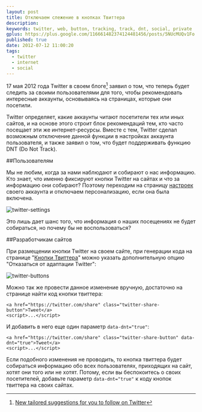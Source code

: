 ```yaml
---
layout: post
title: Отключаем слежение в кнопках Твиттера
description: 
keywords: twitter, web, button, tracking, track, dnt, social, private
gplus: https://plus.google.com/116661482374124481456/posts/5NUcMUQv1Fo
published: true
date: 2012-07-12 11:00:20
tags:
  - twitter
  - internet
  - social
---
```


17 мая 2012 года Twitter в своем блоге[^1] заявил о том, что теперь будет следить за своими пользователями для того, чтобы рекомендовать интересные аккаунты, основываясь на страницах, которые они посетили.

[^1]: [New tailored suggestions for you to follow on Twitter](http://blog.twitter.com/2012/05/new-tailored-suggestions-for-you-to.html)

Twitter определяет, какие аккаунты читают посетители тех или иных сайтов, и на основе этого строит блок рекомендаций тем, кто часто посещает эти же интернет-ресурсы. Вместе с тем, Twitter сделал возможным отключение данной функции в настройках аккаунта пользователя, и также заявил о том, что будет поддерживать функцию DNT (Do Not Track).

<!--more-->

##Пользователям

Мы не любим, когда за нами наблюдают и собирают о нас информацию. Кто знает, что именно фиксируют кнопки Twitter на сайтах и что за информацию они собирают? Поэтому переходим на страницу [настроек](https://twitter.com/settings/account) своего аккаунта и отключаем персонализацию, если она была включена.

![twitter-settings](http://static.juev.ru/2012/07/twitter-settings.png "Twitter Settings")

Это лишь дает шанс того, что информация о наших посещениях не будет собираться, но почему бы не воспользоваться?

##Разработчикам сайтов

При размещении кнопки Twitter на своем сайте, при генерации кода на странице "[Кнопки Твиттера](https://twitter.com/about/resources/buttons#tweet "Кнопки Твиттера")" можно указать дополнительную опцию "Отказаться от адаптации Twitter":

![twitter-buttons](http://static.juev.ru/2012/07/twitter-buttons.png "Twitter Buttons")

Можно так же провести данное изменение вручную, достаточно на странице найти код кнопки твиттера:

    <a href="https://twitter.com/share" class="twitter-share-button">Tweet</a>
    <script>...</script>
    
И добавить в него еще один параметр `data-dnt="true"`:

    <a href="https://twitter.com/share" class="twitter-share-button" data-dnt="true">Tweet</a>
    <script>...</script>

Если подобного изменения не проводить, то кнопка твиттера будет собираться информацию обо всех пользователях, приходящих на сайт, хотят они того или не хотят. Потому, если вы беспокоитесь о своих посетителей, добавьте параметр `data-dnt="true"` к коду кнопок твиттера на своих сайтах.